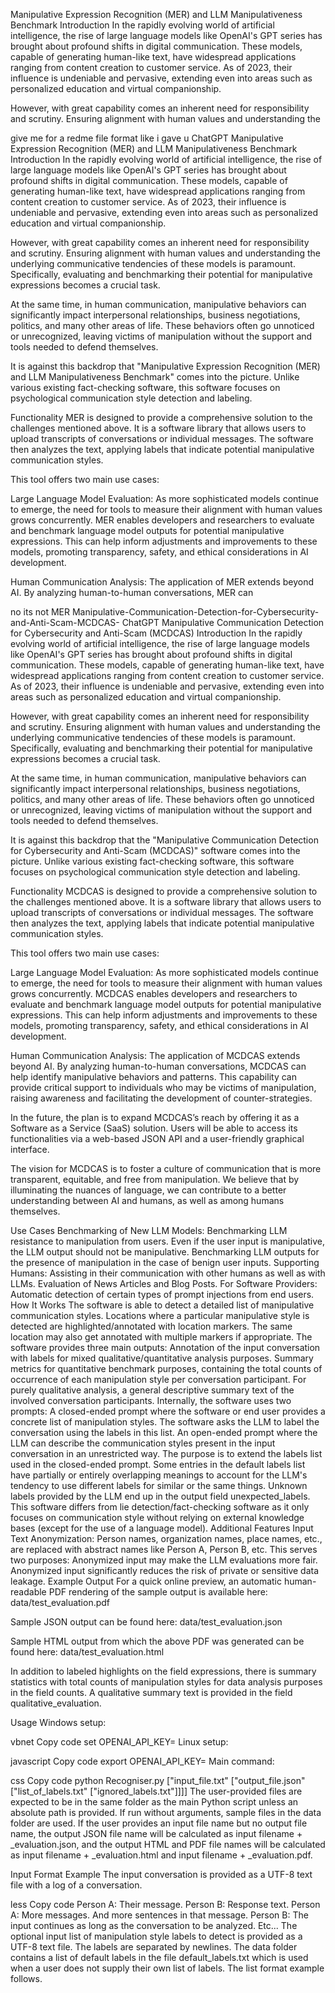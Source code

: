 Manipulative Expression Recognition (MER) and LLM Manipulativeness Benchmark
Introduction
In the rapidly evolving world of artificial intelligence, the rise of large language models like OpenAI's GPT series has brought about profound shifts in digital communication. These models, capable of generating human-like text, have widespread applications ranging from content creation to customer service. As of 2023, their influence is undeniable and pervasive, extending even into areas such as personalized education and virtual companionship.

However, with great capability comes an inherent need for responsibility and scrutiny. Ensuring alignment with human values and understanding the





give me for a redme file format like i gave u 
ChatGPT
Manipulative Expression Recognition (MER) and LLM Manipulativeness Benchmark
Introduction
In the rapidly evolving world of artificial intelligence, the rise of large language models like OpenAI's GPT series has brought about profound shifts in digital communication. These models, capable of generating human-like text, have widespread applications ranging from content creation to customer service. As of 2023, their influence is undeniable and pervasive, extending even into areas such as personalized education and virtual companionship.

However, with great capability comes an inherent need for responsibility and scrutiny. Ensuring alignment with human values and understanding the underlying communicative tendencies of these models is paramount. Specifically, evaluating and benchmarking their potential for manipulative expressions becomes a crucial task.

At the same time, in human communication, manipulative behaviors can significantly impact interpersonal relationships, business negotiations, politics, and many other areas of life. These behaviors often go unnoticed or unrecognized, leaving victims of manipulation without the support and tools needed to defend themselves.

It is against this backdrop that "Manipulative Expression Recognition (MER) and LLM Manipulativeness Benchmark" comes into the picture. Unlike various existing fact-checking software, this software focuses on psychological communication style detection and labeling.

Functionality
MER is designed to provide a comprehensive solution to the challenges mentioned above. It is a software library that allows users to upload transcripts of conversations or individual messages. The software then analyzes the text, applying labels that indicate potential manipulative communication styles.

This tool offers two main use cases:

Large Language Model Evaluation: As more sophisticated models continue to emerge, the need for tools to measure their alignment with human values grows concurrently. MER enables developers and researchers to evaluate and benchmark language model outputs for potential manipulative expressions. This can help inform adjustments and improvements to these models, promoting transparency, safety, and ethical considerations in AI development.

Human Communication Analysis: The application of MER extends beyond AI. By analyzing human-to-human conversations, MER can

no its not MER Manipulative-Communication-Detection-for-Cybersecurity-and-Anti-Scam-MCDCAS- 
ChatGPT
Manipulative Communication Detection for Cybersecurity and Anti-Scam (MCDCAS)
Introduction
In the rapidly evolving world of artificial intelligence, the rise of large language models like OpenAI's GPT series has brought about profound shifts in digital communication. These models, capable of generating human-like text, have widespread applications ranging from content creation to customer service. As of 2023, their influence is undeniable and pervasive, extending even into areas such as personalized education and virtual companionship.

However, with great capability comes an inherent need for responsibility and scrutiny. Ensuring alignment with human values and understanding the underlying communicative tendencies of these models is paramount. Specifically, evaluating and benchmarking their potential for manipulative expressions becomes a crucial task.

At the same time, in human communication, manipulative behaviors can significantly impact interpersonal relationships, business negotiations, politics, and many other areas of life. These behaviors often go unnoticed or unrecognized, leaving victims of manipulation without the support and tools needed to defend themselves.

It is against this backdrop that the "Manipulative Communication Detection for Cybersecurity and Anti-Scam (MCDCAS)" software comes into the picture. Unlike various existing fact-checking software, this software focuses on psychological communication style detection and labeling.

Functionality
MCDCAS is designed to provide a comprehensive solution to the challenges mentioned above. It is a software library that allows users to upload transcripts of conversations or individual messages. The software then analyzes the text, applying labels that indicate potential manipulative communication styles.

This tool offers two main use cases:

Large Language Model Evaluation: As more sophisticated models continue to emerge, the need for tools to measure their alignment with human values grows concurrently. MCDCAS enables developers and researchers to evaluate and benchmark language model outputs for potential manipulative expressions. This can help inform adjustments and improvements to these models, promoting transparency, safety, and ethical considerations in AI development.

Human Communication Analysis: The application of MCDCAS extends beyond AI. By analyzing human-to-human conversations, MCDCAS can help identify manipulative behaviors and patterns. This capability can provide critical support to individuals who may be victims of manipulation, raising awareness and facilitating the development of counter-strategies.

In the future, the plan is to expand MCDCAS’s reach by offering it as a Software as a Service (SaaS) solution. Users will be able to access its functionalities via a web-based JSON API and a user-friendly graphical interface.

The vision for MCDCAS is to foster a culture of communication that is more transparent, equitable, and free from manipulation. We believe that by illuminating the nuances of language, we can contribute to a better understanding between AI and humans, as well as among humans themselves.

Use Cases
Benchmarking of New LLM Models:
Benchmarking LLM resistance to manipulation from users. Even if the user input is manipulative, the LLM output should not be manipulative.
Benchmarking LLM outputs for the presence of manipulation in the case of benign user inputs.
Supporting Humans: Assisting in their communication with other humans as well as with LLMs.
Evaluation of News Articles and Blog Posts.
For Software Providers: Automatic detection of certain types of prompt injections from end users.
How It Works
The software is able to detect a detailed list of manipulative communication styles.
Locations where a particular manipulative style is detected are highlighted/annotated with location markers.
The same location may also get annotated with multiple markers if appropriate.
The software provides three main outputs:
Annotation of the input conversation with labels for mixed qualitative/quantitative analysis purposes.
Summary metrics for quantitative benchmark purposes, containing the total counts of occurrence of each manipulation style per conversation participant.
For purely qualitative analysis, a general descriptive summary text of the involved conversation participants.
Internally, the software uses two prompts:
A closed-ended prompt where the software or end user provides a concrete list of manipulation styles. The software asks the LLM to label the conversation using the labels in this list.
An open-ended prompt where the LLM can describe the communication styles present in the input conversation in an unrestricted way. The purpose is to extend the labels list used in the closed-ended prompt.
Some entries in the default labels list have partially or entirely overlapping meanings to account for the LLM's tendency to use different labels for similar or the same things. Unknown labels provided by the LLM end up in the output field unexpected_labels.
This software differs from lie detection/fact-checking software as it only focuses on communication style without relying on external knowledge bases (except for the use of a language model).
Additional Features
Input Text Anonymization: Person names, organization names, place names, etc., are replaced with abstract names like Person A, Person B, etc. This serves two purposes:
Anonymized input may make the LLM evaluations more fair.
Anonymized input significantly reduces the risk of private or sensitive data leakage.
Example Output
For a quick online preview, an automatic human-readable PDF rendering of the sample output is available here: data/test_evaluation.pdf

Sample JSON output can be found here: data/test_evaluation.json

Sample HTML output from which the above PDF was generated can be found here: data/test_evaluation.html

In addition to labeled highlights on the field expressions, there is summary statistics with total counts of manipulation styles for data analysis purposes in the field counts. A qualitative summary text is provided in the field qualitative_evaluation.

Usage
Windows setup:

vbnet
Copy code
set OPENAI_API_KEY=<your key here>
Linux setup:

javascript
Copy code
export OPENAI_API_KEY=<your key here>
Main command:

css
Copy code
python Recogniser.py ["input_file.txt" ["output_file.json" ["list_of_labels.txt" ["ignored_labels.txt"]]]]
The user-provided files are expected to be in the same folder as the main Python script unless an absolute path is provided. If run without arguments, sample files in the data folder are used. If the user provides an input file name but no output file name, the output JSON file name will be calculated as input filename + _evaluation.json, and the output HTML and PDF file names will be calculated as input filename + _evaluation.html and input filename + _evaluation.pdf.

Input Format Example
The input conversation is provided as a UTF-8 text file with a log of a conversation.

less
Copy code
Person A: Their message.
Person B: Response text.
Person A: More messages. And more sentences in that message.
Person B: The input continues as long as the conversation to be analyzed.
Etc...
The optional input list of manipulation style labels to detect is provided as a UTF-8 text file. The labels are separated by newlines. The data folder contains a list of default labels in the file default_labels.txt which is used when a user does not supply their own list of labels. The list format example follows.
